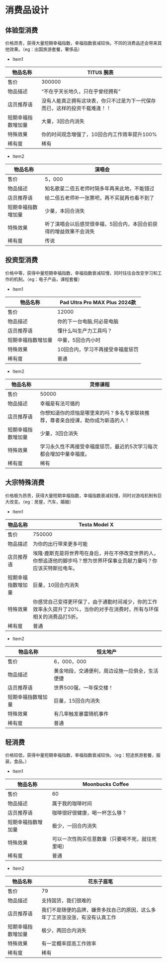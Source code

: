 # 消费品设计

## 体验型消费

价格昂贵，获得大量短期幸福指数，幸福指数衰减较快。不同的消费品还会带来其他效果。（eg：出国旅游套餐，奢侈品）

- Item1

| 物品名称 | TITUS 腕表 |
| --- | --- |
| 售价 | 300000 |
| 物品描述 | “不在乎天长地久，只在乎曾经拥有” |
| 店员推荐语 | 没有人能真正拥有这块表，你只不过是为下一代保存而已，这样的投资千载难逢！！ |
| 短期幸福指数增加量 | 大量，3回合内消失 |
| 特殊效果 | 你的时间观念增强了，10回合内工作效率提升100% |
| 稀有度 | 稀有 |

- Item2

| 物品名称 | 演唱会 |
| --- | --- |
| 售价 | 5，000 |
| 物品描述 | 知名歌星二佰五老师时隔多年再来此地，不能错过 |
| 店员推荐语 | 给二佰五老师补一张票吧，再不买就再也看不到了 |
| 短期幸福指数增加量 | 少量，本回合消失 |
| 特殊效果 | 听了演唱会以后感觉很幸福，5回合内，本回合前获得的增益效果不会消失 |
| 稀有度 | 传说 |

## 投资型消费

价格中等，获得中量短期幸福指数，幸福指数衰减较慢，同时往往会改变学习和工作的机制。（eg：电子产品，课程套餐）

- Item1

| 物品名称 | Pad Ultra Pro MAX Plus 2024款 |
| --- | --- |
| 售价 | 12000 |
| 物品描述 | 你的下一台电脑,何必是电脑 |
| 店员推荐语 | 懂什么叫生产力工具吗？ |
| 短期幸福指数增加量 | 中量，5回合内小时 |
| 特殊效果 | 10回合内，学习不再接受幸福度惩罚 |
| 稀有度 | 普通 |

- Item2

| 物品名称 | 灵修课程 |
| --- | --- |
| 售价 | 50000 |
| 物品描述 | 幸福是有法可循的 |
| 店员推荐语 | 你想知道你的烦恼是哪里来的吗？多名专家联袂推荐，尊者亲自授课，助你成为新造的人！ |
| 短期幸福指数增加量 | 少量，3回合消失 |
| 特殊效果 | 学习永久性不再接受幸福度惩罚，最近的5次学习每次都会增加中量幸福度。 |
| 稀有度 | 稀有 |

## 大宗特殊消费

价格极为昂贵，获得大量短期幸福指数，幸福指数衰减较慢，同时对游戏机制有巨大改变。（eg：房屋，汽车，婚姻）

- Item1

| 物品名称 | Testa Model X |
| --- | --- |
| 售价 | 750000 |
| 物品描述 | 为你的出行带来更多可能 |
| 店员推荐语 | 埃隆·鹿斯克是将世界甩在身后，并在不停改变世界的人，你想追逐他的脚步吗？想为世界环保事业贡献力量吗？你应该买特斯拉电车。 |
| 短期幸福指数增加量 | 巨量，10回合内消失 |
| 特殊效果 | 你感觉自己变得更环保了，由于通勤时间减少，你的工作效率永久提升了20%，当你的对手在消费时，所有与环保相关的消费品打5折。 |
| 稀有度 | 普通 |

- Item2

| 物品名称 | 恒太地产 |
| --- | --- |
| 售价 | 6，000，000 |
| 物品描述 | 黄金地段，交通便利，周边设施一应俱全，生活便捷 |
| 店员推荐语 | 世界500强，一年保交楼！ |
| 短期幸福指数增加量 | 巨量，15回合内消失 |
| 特殊效果 | 有几率触发暴雷随机事件 |
| 稀有度 | 普通 |

## 轻消费

价格较低，获得中量短期幸福指数，幸福指数衰减较快。（eg：短途旅游套餐，服装，食品。）

- Item1

| 物品名称 | Moonbucks Coffee |
| --- | --- |
| 售价 | 60 |
| 物品描述 | 属于我的咖啡时间 |
| 店员推荐语 | 咖啡很好很健康，喝一杯怎么够？ |
| 短期幸福指数增加量 | 极少，一回合内消失 |
| 特殊效果 | 可以一次性购买任意数量（只要喝不死，就往死里喝） |
| 稀有度 | 普通 |

- Item2

| 物品名称 | 花东子眉笔 |
| --- | --- |
| 售价 | 79 |
| 物品描述 | 支持国货，我们很难的 |
| 店员推荐语 | 我们不是随便的品牌，嫌贵多找自己的原因，这么多年了工资涨没涨，有没有认真工作 |
| 短期幸福指数增加量 | 极少，两回合内消失 |
| 特殊效果 | 有一定概率提高工作效率 |
| 稀有度 | 稀有 |